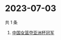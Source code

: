 # 2023-07-03

共 1 条

<!-- BEGIN ZHIHUSEARCH -->
<!-- 最后更新时间 Mon Jul 03 2023 11:23:11 GMT+0800 (China Standard Time) -->
1. [中国女篮夺亚洲杯冠军](https://www.zhihu.com/search?q=中国女篮夺亚洲杯冠军)
<!-- END ZHIHUSEARCH -->
